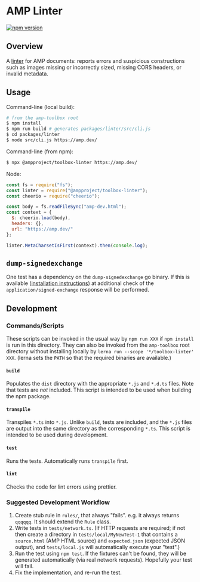 # AMP Linter

[![npm version](https://badge.fury.io/js/%40ampproject%2Ftoolbox-linter.svg)](https://badge.fury.io/js/%40ampproject%2Ftoolbox-linter)

## Overview

A [linter](<https://en.wikipedia.org/wiki/Lint_(software)>) for AMP documents:
reports errors and suspicious constructions such as images missing or
incorrectly sized, missing CORS headers, or invalid metadata.

## Usage

Command-line (local build):

```sh
# from the amp-toolbox root
$ npm install
$ npm run build # generates packages/linter/src/cli.js
$ cd packages/linter
$ node src/cli.js https://amp.dev/
```

Command-line (from npm):

```sh <!-- markdownlint-disable MD014 -->
$ npx @ampproject/toolbox-linter https://amp.dev/
```

Node:

```js
const fs = require("fs");
const linter = require("@ampproject/toolbox-linter");
const cheerio = require("cheerio");

const body = fs.readFileSync("amp-dev.html");
const context = {
  $: cheerio.load(body),
  headers: {},
  url: "https://amp.dev/"
};

linter.MetaCharsetIsFirst(context).then(console.log);
```

## `dump-signedexchange`

One test has a dependency on the `dump-signedexchange` go binary. If this is
available ([installation
instructions](https://github.com/WICG/webpackage/tree/master/go/signedexchange#installation))
at additional check of the `application/signed-exchange` response will be
performed.

## Development

### Commands/Scripts

These scripts can be invoked in the usual way by `npm run XXX` if `npm install`
is run in this directory. They can also be invoked from the `amp-toolbox` root
directory without installing locally by `lerna run --scope '*/toolbox-linter'
XXX`. (lerna sets the `PATH` so that the required binaries are available.)

#### `build`

Populates the `dist` directory with the appropriate `*.js` and `*.d.ts` files.
Note that tests are *not* included. This script is intended to be used when
building the npm package.

#### `transpile`

Transpiles `*.ts` into `*.js`. Unlike `build`, tests are included, and the
`*.js` files are output into the same directory as the corresponding `*.ts`.
This script is intended to be used during development.

#### `test`

Runs the tests. Automatically runs `transpile` first.

#### `lint`

Checks the code for lint errors using prettier.

### Suggested Development Workflow

1. Create stub rule in `rules/`, that always "fails". e.g. it always returns
   `qqqqqq`. It should extend the `Rule` class.
1. Write tests in `tests/network.ts`. (If HTTP requests are required; if not
   then create a directory in `tests/local/MyNewTest-1` that contains a
   `source.html` (AMP HTML source) and `expected.json` (expected JSON output),
   and `tests/local.js` will automatically execute your "test".)
1. Run the test using `npm test`. If the fixtures can't be found, they will be
   generated automatically (via real network requests). Hopefully your test will
   fail.
1. Fix the implementation, and re-run the test.
